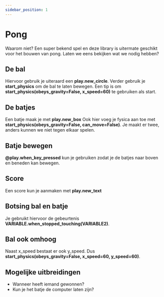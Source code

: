 ```yaml
---
sidebar_position: 1
---
```


# Pong
Waarom niet? Een super bekend spel en deze library is uitermate geschikt voor het bouwen van pong.
Laten we eens bekijken wat we nodig hebben?

## De bal
Hiervoor gebruik je uiteraard een **play.new_circle**.
Verder gebruik je **start_physics** om de bal te laten bewegen.
Een tip is om **start_physics(obeys_gravity=False, x_speed=60)** te gebruiken als start.

## De batjes
Een batje maak je met **play.new_box**
Ook hier voeg je fysica aan toe met **start_physics(obeys_gravity=False, can_move=False)**.
Je maakt er twee, anders kunnen we niet tegen elkaar spelen.

## Batje bewegen
**@play.when_key_pressed** kun je gebruiken zodat je de batjes naar boven en beneden kan bewegen.

## Score
Een score kun je aanmaken met **play.new_text**

## Botsing bal en batje
Je gebruikt hiervoor de gebeurtenis **VARIABLE.when_stopped_touching(VARIABLE2)**.

## Bal ook omhoog
Naast x_speed bestaat er ook y_speed. Dus **start_physics(obeys_gravity=False, x_speed=60, y_speed=60)**.

## Mogelijke uitbreidingen
- Wanneer heeft iemand gewonnen?
- Kun je het batje de computer laten zijn?






